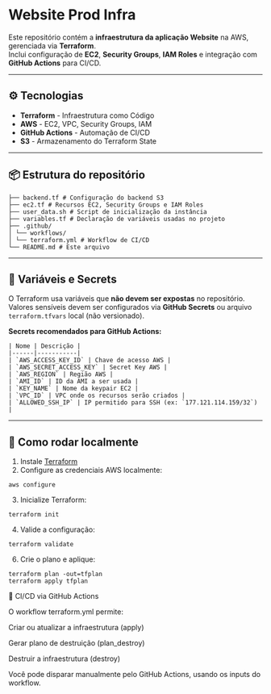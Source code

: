 # Website Prod Infra

Este repositório contém a **infraestrutura da aplicação Website** na AWS, gerenciada via **Terraform**.  
Inclui configuração de **EC2**, **Security Groups**, **IAM Roles** e integração com **GitHub Actions** para CI/CD.

---

## ⚙️ Tecnologias

- **Terraform** - Infraestrutura como Código
- **AWS** - EC2, VPC, Security Groups, IAM
- **GitHub Actions** - Automação de CI/CD
- **S3** - Armazenamento do Terraform State

---

## 📦 Estrutura do repositório

```  
├── backend.tf # Configuração do backend S3
├── ec2.tf # Recursos EC2, Security Groups e IAM Roles
├── user_data.sh # Script de inicialização da instância
├── variables.tf # Declaração de variáveis usadas no projeto
├── .github/
│ └── workflows/
│ └── terraform.yml # Workflow de CI/CD
└── README.md # Este arquivo
```  

---

## 🔧 Variáveis e Secrets

O Terraform usa variáveis que **não devem ser expostas** no repositório.  
Valores sensíveis devem ser configurados via **GitHub Secrets** ou arquivo `terraform.tfvars` local (não versionado).

**Secrets recomendados para GitHub Actions:**

```  
| Nome | Descrição |
|------|-----------|
| `AWS_ACCESS_KEY_ID` | Chave de acesso AWS |
| `AWS_SECRET_ACCESS_KEY` | Secret Key AWS |
| `AWS_REGION` | Região AWS |
| `AMI_ID` | ID da AMI a ser usada |
| `KEY_NAME` | Nome da keypair EC2 |
| `VPC_ID` | VPC onde os recursos serão criados |
| `ALLOWED_SSH_IP` | IP permitido para SSH (ex: `177.121.114.159/32`) |
```  

---

## 🚀 Como rodar localmente

1. Instale [Terraform](https://developer.hashicorp.com/terraform/downloads)
2. Configure as credenciais AWS localmente:
```
aws configure
```
3. Inicialize Terraform:
```
terraform init
```
4. Valide a configuração:
```
terraform validate
```
6. Crie o plano e aplique:
```
terraform plan -out=tfplan
terraform apply tfplan
```
🤖 CI/CD via GitHub Actions

O workflow terraform.yml permite:

Criar ou atualizar a infraestrutura (apply)

Gerar plano de destruição (plan_destroy)

Destruir a infraestrutura (destroy)

Você pode disparar manualmente pelo GitHub Actions, usando os inputs do workflow.











